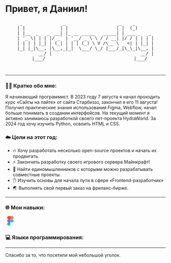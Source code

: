 <h1>Привет, я Даниил!</h1>
<div align="center"><pre>
 _               _                    _    _       
| |             | |                  | |  (_)      
| |__  _   _  __| |_ __ _____   _____| | ___ _   _ 
| '_ \| | | |/ _` | '__/ _ \ \ / / __| |/ / | | | |
| | | | |_| | (_| | | | (_) \ V /\__ \   <| | |_| |
|_| |_|\__, |\__,_|_|  \___/ \_/ |___/_|\_\_|\__, |
        __/ |                                 __/ |
      |___/                                 |___/   

</pre></div>

---

### :man_technologist: Кратко обо мне:

<p>Я начинающий программист. В 2023 году 7 августа я начал проходить курс «Сайты на лайте» от сайта Старбиззз, закончил я его 11 августа! Получил практические знания использования Figma, Webflow, начал больше понимать в создании интерфейсов. На текущий момент я активно занимаюсь разработкой своего пет-проекта HydraWorld. За 2024 год хочу изучить Python, освоить HTML и CSS.</p>

### :cloud: Цели на этот год:

- :fire: Хочу разработать несколько open-source проектов и начать их продвигать.
- :zap: Закончить разработку своего игрового сервера Майнкрафт!
- :busts_in_silhouette: Найти единомышленников с которыми можно разрабатывать совместные проекты.
- :hand: Изучить основы для начала пути в сфере «Frontend-разработчик»
- :earth_asia: Выполнять свой первый заказ на фриланс-бирже.

---

### :globe_with_meridians: Мои навыки:  

<div class = "my-skills">
  <img src = "https://github.com/devicons/devicon/blob/master/icons/figma/figma-original.svg" title="Figma" alt="Figma" width="30" height="30"/>&nbsp

  ### :computer: Языки программирования:
  
  <div class = "languages">

  ---

  <p>Спасибо за то, что посетили мой небольшой уголок.</p>
